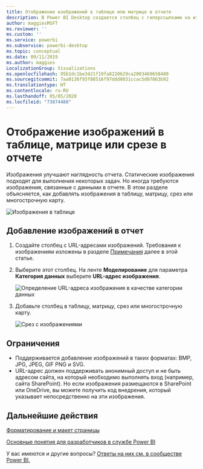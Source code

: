 ```yaml
---
title: Отображение изображений в таблице или матрице в отчете
description: В Power BI Desktop создается столбец с гиперссылками на изображения. Затем в Power BI Desktop или Службе Power BI вы добавляете эти гиперссылки в таблицу, матрицу, срез или многострочную карту отчета, чтобы отобразить изображение.
author: maggiesMSFT
ms.reviewer: ''
ms.custom: ''
ms.service: powerbi
ms.subservice: powerbi-desktop
ms.topic: conceptual
ms.date: 09/11/2019
ms.author: maggies
LocalizationGroup: Visualizations
ms.openlocfilehash: 95b1dc1be3421f19fa8220629ca2003469658480
ms.sourcegitcommit: 7aa0136f93f88516f97ddd8031ccac5d07863b92
ms.translationtype: HT
ms.contentlocale: ru-RU
ms.lasthandoff: 05/05/2020
ms.locfileid: "73874488"
---
```

# <a name="display-images-in-a-table-matrix-or-slicer-in-a-report"></a>Отображение изображений в таблице, матрице или срезе в отчете

Изображения улучшают наглядность отчета. Статические изображения подходят для выполнения некоторых задач. Но иногда требуются изображения, связанные с данными в отчете. В этом разделе объясняется, как добавлять изображения в таблицу, матрицу, срез или многострочную карту. 

![Изображения в таблице](media/power-bi-images-tables/power-bi-url-images-table.png)

## <a name="add-images-to-your-report"></a>Добавление изображений в отчет

1. Создайте столбец с URL-адресами изображений. Требования к изображениям изложены в разделе [Примечания](#considerations) далее в этой статье.

1. Выберите этот столбец. На ленте **Моделирование** для параметра **Категория данных** выберите **URL-адрес изображения**.

    ![Определение URL-адреса изображения в качестве категории данных](media/power-bi-images-tables/power-bi-set-url-image.png)

1. Добавьте столбец в таблицу, матрицу, срез или многострочную карту.

    ![Срез с изображениями](media/power-bi-images-tables/power-bi-url-images-slicer.png)

## <a name="considerations"></a>Ограничения

- Поддерживается добавление изображений в таких форматах: BMP, JPG, JPEG, GIF PNG и SVG.
- URL-адрес должен поддерживать анонимный доступ и не быть адресом сайта, на который необходимо выполнять вход (например, сайта SharePoint). Но если изображения размещаются в SharePoint или OneDrive, вы можете получить код внедрения, который указывает непосредственно на эти изображения. 


## <a name="next-steps"></a>Дальнейшие действия

[Форматирование и макет страницы](/learn/modules/visuals-in-power-bi/12-formatting)

[Основные понятия для разработчиков в службе Power BI](service-basic-concepts.md)

У вас имеются и другие вопросы? [Ответы на них см. в сообществе Power BI.](https://community.powerbi.com/)

